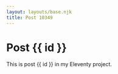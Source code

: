 ```yaml
---
layout: layouts/base.njk
title: Post 10349
---
```


# Post {{ id }}

This is post {{ id }} in my Eleventy project.
